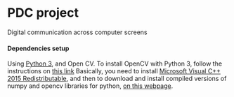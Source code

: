 # PDC project
Digital communication across computer screens




#### Dependencies setup

Using [Python 3](https://www.python.org/downloads/release/python-361/), and Open CV.
To install OpenCV with Python 3, follow the instructions on [this link](https://www.solarianprogrammer.com/2016/09/17/install-opencv-3-with-python-3-on-windows/)
Basically, you need to install [Microsoft Visual C++ 2015 Redistributable](https://www.microsoft.com/en-us/download/details.aspx?id=53587), and then to download and install compiled versions of numpy and opencv libraries for python, [on this webpage](http://www.lfd.uci.edu/~gohlke/pythonlibs/).

